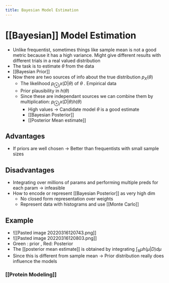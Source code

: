 ```yaml
---
title: Bayesian Model Estimation
---
```


# [[Bayesian]] Model Estimation
- Unlike frequentist, sometimes things like sample mean is not a good metric because it has a high variance. Might give different results with different trials in a real valued distribution
- The task is to estimate $\theta$ from the data
- [[Bayesian Prior]]
- Now there are two sources of info about the true distribution $p_{X}(\theta)$
	- The likelihood $p_{\otimes_{i}}x(D|\theta)$  of $\theta$ . Empirical data
	- Prior plausibility in $h(\theta)$
	- Since these are independant sources we can combine them by multiplication: $p_{\otimes_{i}}x(D|\theta)h(\theta)$ 
		- High values -> Candidate model $\theta$ is a good estimate
		- [[Bayesian Posterior]]
		- [[Posterior Mean estimate]]

## Advantages
- If priors are well chosen -> Better than frequentists with small sample sizes

## Disadvantages
- Integrating over millions of params and performing multiple preds for each param -> infeasible
- How to encode or represent [[Bayesian Posterior]] as very high dim
	- No closed form representation over weights
	- Represent data with histograms and use [[Monte Carlo]]

## Example
- ![[Pasted image 20220316120743.png]]
- ![[Pasted image 20220316120803.png]]
- Green : prior , Red: Posterior
- The [[posterior mean estimate]] is obtained by integrating $\int_{\mathbb{R}}\mu h(\mu|D)d\mu$
- Since this is different from sample mean -> Prior distribution really does influence the models

### [[Protein Modeling]]




















